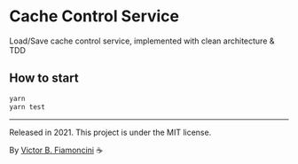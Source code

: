 # Cache Control Service

Load/Save cache control service, implemented with clean architecture & TDD

## How to start

```bash
yarn
yarn test
```

----------
Released in 2021. This project is under the MIT license.

By [Victor B. Fiamoncini](https://github.com/Victor-Fiamoncini) ☕
